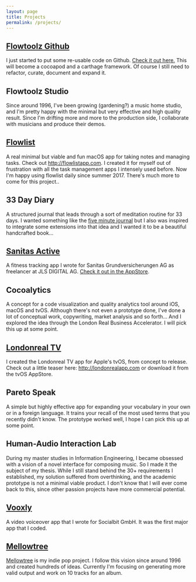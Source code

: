 ```yaml
---
layout: page
title: Projects
permalink: /projects/
---
```


## [Flowtoolz Github](https://github.com/flowtoolz/Flowtoolz)

I just started to put some re-usable code on Github. [Check it out here.](https://github.com/flowtoolz/Flowtoolz) This will become a cocoapod and a carthage framework. Of course I still need to refactor, curate, document and expand it.

## Flowtoolz Studio

Since around 1996, I've been growing (gardening?) a music home studio, and I'm pretty happy with the minimal but very effective and high quality result. Since I'm drifting more and more to the production side, I collaborate with musicians and produce their demos.

## [Flowlist](http://flowlistapp.com)

A real minimal but viable and fun macOS app for taking notes and managing tasks. Check out <http://flowlistapp.com>. I created it for myself out of frustration with all the task management apps I intensely used before. Now I'm happy using flowlist daily since summer 2017. There's much more to come for this project..

## 33 Day Diary

A structured journal that leads through a sort of meditation routine for 33 days. I wanted something like the [five minute journal](http://fiveminutejournal.com) but I also was inspired to integrate some extensions into that idea and I wanted it to be a beautiful handcrafted book...

## [Sanitas Active](https://itunes.apple.com/de/app/sanitas-active/id1140475651)

A fitness tracking app I wrote for Sanitas Grundversicherungen AG as freelancer at JLS DIGITAL AG. [Check it out in the AppStore]().

## Cocoalytics

A concept for a code visualization and quality analytics tool around iOS, macOS and tvOS. Although there's not even a prototype done, I've done a lot of conceptual work, copywriting, market analysis and so forth... And I explored the idea through the London Real Business Accelerator. I will pick this up at some point.

## [Londonreal TV](http://londonrealapp.com)

I created the Londonreal TV app for Apple's tvOS, from concept to release. Check out a little teaser here: <http://londonrealapp.com> or download it from the tvOS AppStore.

## Pareto Speak

A simple but highly effective app for expanding your vocabulary in your own or in a foreign language. It trains your recall of the most used terms that you recently didn't know. The prototype worked well, I hope I can pick this up at some point.

## Human-Audio Interaction Lab

During my master studies in Information Engineering, I became obsessed with a vision of a novel interface for composing music. So I made it the subject of my thesis. While I still stand behind the 30+ requirements I established, my solution suffered from overthinking, and the academic prototype is not a minimal viable product. I don't know that I will ever come back to this, since other passion projects have more commercial potential.

## [Vooxly](https://www.instagram.com/vooxly/)

A video voiceover app that I wrote for Socialbit GmbH. It was the first major app that I coded.

## [Mellowtree](https://www.facebook.com/mellowtreemusic/)

[Mellowtree](https://www.facebook.com/mellowtreemusic/) is my indie pop project. I follow this vision since around 1996 and created hundreds of ideas. Currently I'm focusing on generating more valid output and work on 10 tracks for an album.
